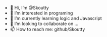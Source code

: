 - 👋 Hi, I’m @Skoutty
- 👀 I’m interested in programing
- 🌱 I’m currently learning logic and Javascript
- 💞️ I’m looking to collaborate on ...
- 📫 How to reach me: github/Skoutty

<!---
Skoutty/Skoutty is a ✨ special ✨ repository because its `README.md` (this file) appears on your GitHub profile.
You can click the Preview link to take a look at your changes.
--->
